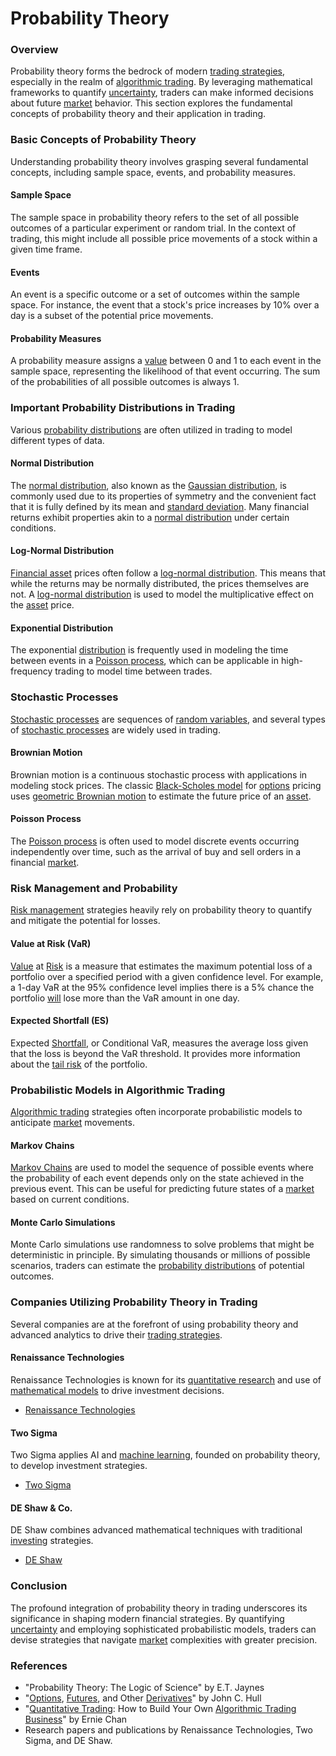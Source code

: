 # Probability Theory

### Overview
Probability theory forms the bedrock of modern [trading strategies](../t/trading_strategies.md), especially in the realm of [algorithmic trading](../a/algorithmic_trading.md). By leveraging mathematical frameworks to quantify [uncertainty](../u/uncertainty_in_trading.md), traders can make informed decisions about future [market](../m/market.md) behavior. This section explores the fundamental concepts of probability theory and their application in trading.

### Basic Concepts of Probability Theory
Understanding probability theory involves grasping several fundamental concepts, including sample space, events, and probability measures.

#### Sample Space
The sample space in probability theory refers to the set of all possible outcomes of a particular experiment or random trial. In the context of trading, this might include all possible price movements of a stock within a given time frame.

#### Events
An event is a specific outcome or a set of outcomes within the sample space. For instance, the event that a stock's price increases by 10% over a day is a subset of the potential price movements.

#### Probability Measures
A probability measure assigns a [value](../v/value.md) between 0 and 1 to each event in the sample space, representing the likelihood of that event occurring. The sum of the probabilities of all possible outcomes is always 1.

### Important Probability Distributions in Trading
Various [probability distributions](../p/probability_distributions_in_trading.md) are often utilized in trading to model different types of data.

#### Normal Distribution
The [normal distribution](../n/normal_distribution_in_trading.md), also known as the [Gaussian distribution](../g/gaussian_distribution.md), is commonly used due to its properties of symmetry and the convenient fact that it is fully defined by its mean and [standard deviation](../s/standard_deviation.md). Many financial returns exhibit properties akin to a [normal distribution](../n/normal_distribution_in_trading.md) under certain conditions.

#### Log-Normal Distribution
[Financial asset](../f/financial_asset.md) prices often follow a [log-normal distribution](../l/log-normal_distribution.md). This means that while the returns may be normally distributed, the prices themselves are not. A [log-normal distribution](../l/log-normal_distribution.md) is used to model the multiplicative effect on the [asset](../a/asset.md) price.

#### Exponential Distribution
The exponential [distribution](../d/distribution.md) is frequently used in modeling the time between events in a [Poisson process](../p/poisson_process_in_trading.md), which can be applicable in high-frequency trading to model time between trades.

### Stochastic Processes
[Stochastic processes](../s/stochastic_processes.md) are sequences of [random variables](../r/random_variables.md), and several types of [stochastic processes](../s/stochastic_processes.md) are widely used in trading.

#### Brownian Motion
Brownian motion is a continuous stochastic process with applications in modeling stock prices. The classic [Black-Scholes model](../b/black-scholes_model.md) for [options](../o/options.md) pricing uses [geometric Brownian motion](../g/geometric_brownian_motion.md) to estimate the future price of an [asset](../a/asset.md).

#### Poisson Process
The [Poisson process](../p/poisson_process_in_trading.md) is often used to model discrete events occurring independently over time, such as the arrival of buy and sell orders in a financial [market](../m/market.md).

### Risk Management and Probability
[Risk management](../r/risk_management.md) strategies heavily rely on probability theory to quantify and mitigate the potential for losses.

#### Value at Risk (VaR)
[Value](../v/value.md) at [Risk](../r/risk.md) is a measure that estimates the maximum potential loss of a portfolio over a specified period with a given confidence level. For example, a 1-day VaR at the 95% confidence level implies there is a 5% chance the portfolio [will](../w/will.md) lose more than the VaR amount in one day.

#### Expected Shortfall (ES)
Expected [Shortfall](../s/shortfall.md), or Conditional VaR, measures the average loss given that the loss is beyond the VaR threshold. It provides more information about the [tail risk](../t/tail_risk.md) of the portfolio.

### Probabilistic Models in Algorithmic Trading
[Algorithmic trading](../a/algorithmic_trading.md) strategies often incorporate probabilistic models to anticipate [market](../m/market.md) movements.

#### Markov Chains
[Markov Chains](../m/markov_chains_in_trading.md) are used to model the sequence of possible events where the probability of each event depends only on the state achieved in the previous event. This can be useful for predicting future states of a [market](../m/market.md) based on current conditions.

#### Monte Carlo Simulations
Monte Carlo simulations use randomness to solve problems that might be deterministic in principle. By simulating thousands or millions of possible scenarios, traders can estimate the [probability distributions](../p/probability_distributions_in_trading.md) of potential outcomes.

### Companies Utilizing Probability Theory in Trading
Several companies are at the forefront of using probability theory and advanced analytics to drive their [trading strategies](../t/trading_strategies.md).

#### Renaissance Technologies
Renaissance Technologies is known for its [quantitative research](../q/quantitative_research.md) and use of [mathematical models](../m/mathematical_models_in_trading.md) to drive investment decisions.
- [Renaissance Technologies](https://www.rentec.com)

#### Two Sigma
Two Sigma applies AI and [machine learning](../m/machine_learning.md), founded on probability theory, to develop investment strategies.
- [Two Sigma](https://www.twosigma.com)

#### DE Shaw & Co.
DE Shaw combines advanced mathematical techniques with traditional [investing](../i/investing.md) strategies.
- [DE Shaw](https://www.deshaw.com)

### Conclusion
The profound integration of probability theory in trading underscores its significance in shaping modern financial strategies. By quantifying [uncertainty](../u/uncertainty_in_trading.md) and employing sophisticated probabilistic models, traders can devise strategies that navigate [market](../m/market.md) complexities with greater precision.

### References
* "Probability Theory: The Logic of Science" by E.T. Jaynes
* "[Options](../o/options.md), [Futures](../f/futures.md), and Other [Derivatives](../d/derivatives.md)" by John C. Hull
* "[Quantitative Trading](../q/quantitative_trading.md): How to Build Your Own [Algorithmic Trading](../a/algorithmic_trading.md) [Business](../b/business.md)" by Ernie Chan
* Research papers and publications by Renaissance Technologies, Two Sigma, and DE Shaw.

